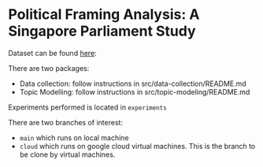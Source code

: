 # Political Framing Analysis: A Singapore Parliament Study

Dataset can be found [here](https://github.com/ktkhuong/sgparl/releases/tag/dataset_parliament_v0.0.1):

There are two packages:
* Data collection: follow instructions in src/data-collection/README.md 
* Topic Modelling: follow instructions in src/topic-modeling/README.md 

Experiments performed is located in `experiments`

There are two branches of interest:
* `main` which runs on local machine
* `cloud` which runs on google cloud virtual machines. This is the branch to be clone by virtual machines.
